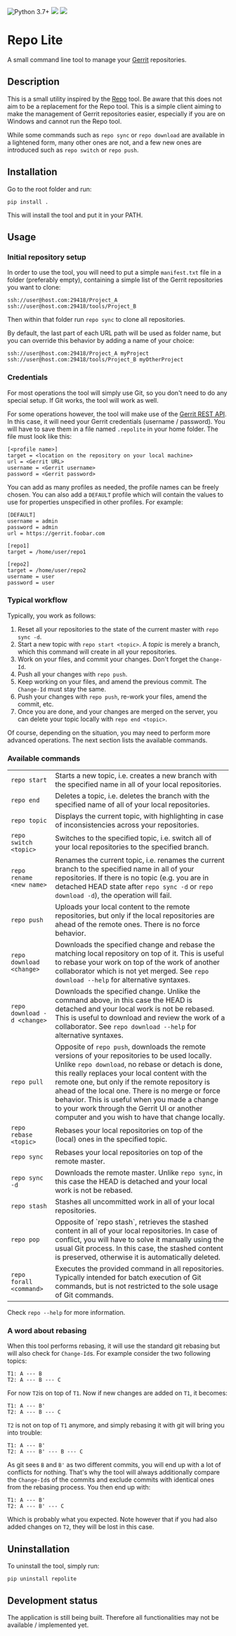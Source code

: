 ![Python 3.7+](https://img.shields.io/badge/python-3.7+-blue.svg)
![](https://img.shields.io/github/license/CokieForever/RepoLite)
![](https://img.shields.io/github/workflow/status/CokieForever/RepoLite/Build)

# Repo Lite

A small command line tool to manage your [Gerrit](https://www.gerritcodereview.com/) repositories.

## Description

This is a small utility inspired by the
[Repo](https://gerrit.googlesource.com/git-repo/+/refs/heads/master/README.md) tool. Be aware that this does not aim
to be a replacement for the Repo tool. This is a simple client aiming to make the management of Gerrit repositories
easier, especially if you are on Windows and cannot run the Repo tool.

While some commands such as `repo sync` or `repo download` are available in a lightened form, many other ones are not,
and a few new ones are introduced such as `repo switch` or `repo push`.

## Installation

Go to the root folder and run:

```commandline
pip install .
```

This will install the tool and put it in your PATH.

## Usage

### Initial repository setup

In order to use the tool, you will need to put a simple `manifest.txt` file in a folder (preferably empty), containing
a simple list of the Gerrit repositories you want to clone:

```text
ssh://user@host.com:29418/Project_A
ssh://user@host.com:29418/tools/Project_B
```

Then within that folder run `repo sync` to clone all repositories.

By default, the last part of each URL path will be used as folder name, but you can override this behavior by adding
a name of your choice:

```text
ssh://user@host.com:29418/Project_A myProject
ssh://user@host.com:29418/tools/Project_B myOtherProject
```

### Credentials

For most operations the tool will simply use Git, so you don't need to do any special setup. If Git works, the tool
will work as well.

For some operations however, the tool will make use of the
[Gerrit REST API](https://gerrit-review.googlesource.com/Documentation/rest-api.html). In this case, it will need your
Gerrit credentials (username / password). You will have to save them in a file named `.repolite` in your home folder.
The file must look like this:

```text
[<profile name>]
target = <location on the repository on your local machine>
url = <Gerrit URL>
username = <Gerrit username>
password = <Gerrit password>
```

You can add as many profiles as needed, the profile names can be freely chosen. You can also add a `DEFAULT` profile
which will contain the values to use for properties unspecified in other profiles. For example:

```text
[DEFAULT]
username = admin
password = admin
url = https://gerrit.foobar.com

[repo1]
target = /home/user/repo1

[repo2]
target = /home/user/repo2
username = user
password = user
```

### Typical workflow

Typically, you work as follows:

1. Reset all your repositories to the state of the current master with `repo sync -d`.
2. Start a new topic with `repo start <topic>`. A _topic_ is merely a branch, which this command will create in all
your repositories.
3. Work on your files, and commit your changes. Don't forget the `Change-Id`.
4. Push all your changes with `repo push`.
5. Keep working on your files, and amend the previous commit. The `Change-Id` must stay the same.
6. Push your changes with `repo push`, re-work your files, amend the commit, etc.
7. Once you are done, and your changes are merged on the server, you can delete your topic locally with
`repo end <topic>`.

Of course, depending on the situation, you may need to perform more advanced operations. The next section lists the
available commands.

### Available commands

<table>
    <tr>
        <td nowrap><code>repo start</code></td>
        <td>
            Starts a new topic, i.e. creates a new branch with the specified name in all of your local repositories.
        </td>
    </tr>
    <tr>
        <td nowrap><code>repo end</code></td>
        <td>
            Deletes a topic, i.e. deletes the branch with the specified name of all of your local repositories.
        </td>
    </tr>
    <tr>
        <td nowrap><code>repo topic</code></td>
        <td>
            Displays the current topic, with highlighting in case of inconsistencies across your repositories.
        </td>
    </tr>
    <tr>
        <td nowrap><code>repo switch &lt;topic&gt;</code></td>
        <td>
            Switches to the specified topic, i.e. switch all of your local repositories to the specified branch.
        </td>
    </tr>
    <tr>
        <td nowrap><code>repo rename &lt;new name&gt;</code></td>
        <td>
            Renames the current topic, i.e. renames the current branch to the specified name in all of your
            repositories. If there is no topic (e.g. you are in detached HEAD state after <code>repo sync -d</code>
            or <code>repo download -d</code>), the operation will fail.
        </td>
    </tr>
    <tr>
        <td nowrap><code>repo push</code></td>
        <td>
            Uploads your local content to the remote repositories, but only if the local repositories are ahead of
            the remote ones. There is no force behavior.
        </td>
    </tr>
    <tr>
        <td nowrap><code>repo download &lt;change&gt;</code></td>
        <td>
            Downloads the specified change and rebase the matching local repository on top of it. This is 
            useful to rebase your work on top of the work of another collaborator which is not yet merged.
            See <code>repo download --help</code> for alternative syntaxes.
        </td>
    </tr>
    <tr>
        <td nowrap><code>repo download -d &lt;change&gt;</code></td>
        <td>
            Downloads the specified change. Unlike the command above, in this case the HEAD is detached and your local
            work is not be rebased. This is useful to download and review the work of a collaborator.
            See <code>repo download --help</code> for alternative syntaxes.
        </td>
    </tr>
    <tr>
        <td nowrap><code>repo pull</code></td>
        <td>
            Opposite of <code>repo push</code>, downloads the remote versions of your repositories to be used locally.
            Unlike <code>repo download</code>, no rebase or detach is done, this really replaces your local content
            with the remote one, but only if the remote repository is ahead of the local one. There is no merge or
            force behavior. This is useful when you made a change to your work through the Gerrit UI or another
            computer and you wish to have that change locally.
        </td>
    </tr>
    <tr>
        <td nowrap><code>repo rebase &lt;topic&gt;</code></td>
        <td>
            Rebases your local repositories on top of the (local) ones in the specified topic.
        </td>
    </tr>
    <tr>
        <td nowrap><code>repo sync</code></td>
        <td>
            Rebases your local repositories on top of the remote master.
        </td>
    </tr>
    <tr>
        <td nowrap><code>repo sync -d</code></td>
        <td>
            Downloads the remote master. Unlike <code>repo sync</code>, in this case the HEAD is detached and your
            local work is not be rebased.
        </td>
    </tr>
    <tr>
        <td nowrap><code>repo stash</code></td>
        <td>
            Stashes all uncommitted work in all of your local repositories. 
        </td>
    </tr>
    <tr>
        <td nowrap><code>repo pop</code></td>
        <td>
            Opposite of `repo stash`, retrieves the stashed content in all of your local repositories. In case of
            conflict, you will have to solve it manually using the usual Git process. In this case, the stashed content
            is preserved, otherwise it is automatically deleted.
        </td>
    </tr>
    <tr>
        <td nowrap><code>repo forall &lt;command&gt;</code></td>
        <td>
            Executes the provided command in all repositories. Typically intended for batch execution of Git commands,
            but is not restricted to the sole usage of Git commands.
        </td>
    </tr>
</table>
 
Check `repo --help` for more information.

### A word about rebasing

When this tool performs rebasing, it will use the standard git rebasing but will also check for `Change-Id`s. For
example consider the two following topics:

```text
T1: A --- B
T2: A --- B --- C
```

For now `T2`is on top of `T1`. Now if new changes are added on `T1`, it becomes:

```text
T1: A --- B'
T2: A --- B --- C
```

`T2` is not on top of `T1` anymore, and simply rebasing it with git will bring you into trouble:

```text
T1: A --- B'
T2: A --- B' --- B --- C
```

As git sees `B` and `B'` as two different commits, you will end up with a lot of conflicts for nothing. That's why the
tool will always additionally compare the `Change-Id`s of the commits and exclude commits with identical ones from the
rebasing process. You then end up with:

```text
T1: A --- B'
T2: A --- B' --- C
```

Which is probably what you expected. Note however that if you had also added changes on `T2`, they will be lost in this
case.

## Uninstallation

To uninstall the tool, simply run:

```commandline
pip uninstall repolite
```

## Development status

The application is still being built. Therefore all functionalities may not be available / implemented yet.
